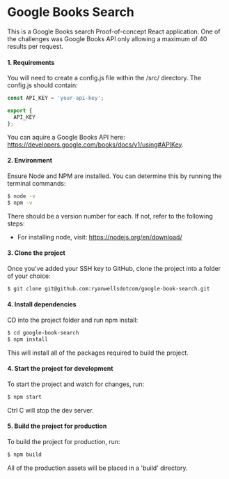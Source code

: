 # Google Books Search

This is a Google Books search Proof-of-concept React application. One of the challenges was Google Books API only allowing a maximum of 40 results per request. 

#### 1. Requirements 

You will need to create a config.js file within the /src/ directory. The config.js should contain:
```javascript
const API_KEY = 'your-api-key';

export {
  API_KEY
};
```
You can aquire a Google Books API here: https://developers.google.com/books/docs/v1/using#APIKey. 

#### 2. Environment

Ensure Node and NPM are installed. You can determine this by running the terminal commands:
```sh
$ node -v
$ npm -v
```

There should be a version number for each. If not, refer to the following steps: 
  * For installing node, visit: https://nodejs.org/en/download/

#### 3. Clone the project

Once you've added your SSH key to GitHub, clone the project into a folder of your choice:
```sh
$ git clone git@github.com:ryanwellsdotcom/google-book-search.git
```

#### 4. Install dependencies

CD into the project folder and run npm install:
```sh
$ cd google-book-search
$ npm install
```

This will install all of the packages required to build the project.

#### 4. Start the project for development

To start the project and watch for changes, run:
```sh
$ npm start
```

Ctrl C will stop the dev server.

#### 5. Build the project for production

To build the project for production, run:
```sh
$ npm build
```

All of the production assets will be placed in a 'build' directory.
<br/>
<br/>

